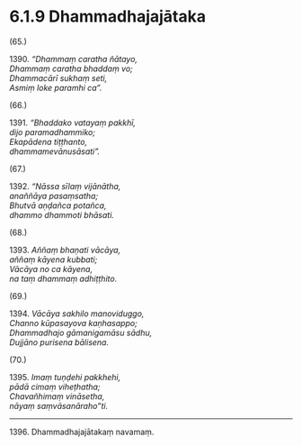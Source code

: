 # 6.1.9 Dhammadhajajātaka

(65.)

1390\. _“Dhammaṃ caratha ñātayo,_  
_Dhammaṃ caratha bhaddaṃ vo;_  
_Dhammacārī sukhaṃ seti,_  
_Asmiṃ loke paramhi ca”._  

(66.)

1391\. _“Bhaddako vatayaṃ pakkhī,_  
_dijo paramadhammiko;_  
_Ekapādena tiṭṭhanto,_  
_dhammamevānusāsati”._  

(67.)

1392\. _“Nāssa sīlaṃ vijānātha,_  
_anaññāya pasaṃsatha;_  
_Bhutvā aṇḍañca potañca,_  
_dhammo dhammoti bhāsati._  

(68.)

1393\. _Aññaṃ bhaṇati vācāya,_  
_aññaṃ kāyena kubbati;_  
_Vācāya no ca kāyena,_  
_na taṃ dhammaṃ adhiṭṭhito._  

(69.)

1394\. _Vācāya sakhilo manoviduggo,_  
_Channo kūpasayova kaṇhasappo;_  
_Dhammadhajo gāmanigamāsu sādhu,_  
_Dujjāno purisena bālisena._  

(70.)

1395\. _Imaṃ tuṇḍehi pakkhehi,_  
_pādā cimaṃ viheṭhatha;_  
_Chavañhimaṃ vināsetha,_  
_nāyaṃ saṃvāsanāraho”ti._  

---

1396\. Dhammadhajajātakaṃ navamaṃ.
